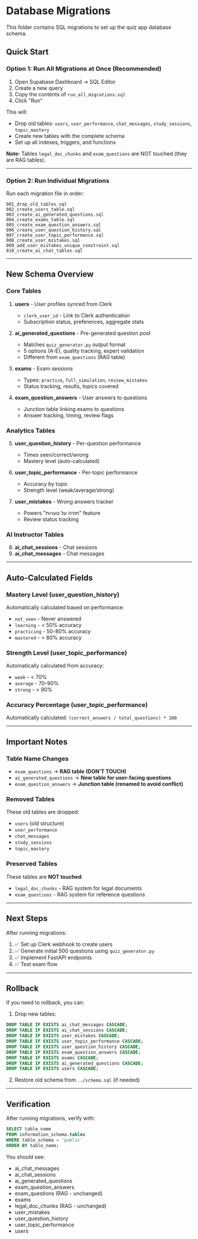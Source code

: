 # Database Migrations

This folder contains SQL migrations to set up the quiz app database schema.

## Quick Start

### Option 1: Run All Migrations at Once (Recommended)

1. Open Supabase Dashboard → SQL Editor
2. Create a new query
3. Copy the contents of `run_all_migrations.sql`
4. Click "Run"

This will:
- Drop old tables: `users`, `user_performance`, `chat_messages`, `study_sessions`, `topic_mastery`
- Create new tables with the complete schema
- Set up all indexes, triggers, and functions

**Note:** Tables `legal_doc_chunks` and `exam_questions` are NOT touched (they are RAG tables).

---

### Option 2: Run Individual Migrations

Run each migration file in order:

```
001_drop_old_tables.sql
002_create_users_table.sql
003_create_ai_generated_questions.sql
004_create_exams_table.sql
005_create_exam_question_answers.sql
006_create_user_question_history.sql
007_create_user_topic_performance.sql
008_create_user_mistakes.sql
009_add_user_mistakes_unique_constraint.sql
010_create_ai_chat_tables.sql
```

---

## New Schema Overview

### Core Tables

1. **users** - User profiles synced from Clerk
   - `clerk_user_id` - Link to Clerk authentication
   - Subscription status, preferences, aggregate stats

2. **ai_generated_questions** - Pre-generated question pool
   - Matches `quiz_generator.py` output format
   - 5 options (A-E), quality tracking, expert validation
   - Different from `exam_questions` (RAG table)

3. **exams** - Exam sessions
   - Types: `practice`, `full_simulation`, `review_mistakes`
   - Status tracking, results, topics covered

4. **exam_question_answers** - User answers to questions
   - Junction table linking exams to questions
   - Answer tracking, timing, review flags

### Analytics Tables

5. **user_question_history** - Per-question performance
   - Times seen/correct/wrong
   - Mastery level (auto-calculated)

6. **user_topic_performance** - Per-topic performance
   - Accuracy by topic
   - Strength level (weak/average/strong)

7. **user_mistakes** - Wrong answers tracker
   - Powers "חזרה על טעויות" feature
   - Review status tracking

### AI Instructor Tables

8. **ai_chat_sessions** - Chat sessions
9. **ai_chat_messages** - Chat messages

---

## Auto-Calculated Fields

### Mastery Level (user_question_history)

Automatically calculated based on performance:
- `not_seen` - Never answered
- `learning` - < 50% accuracy
- `practicing` - 50-80% accuracy
- `mastered` - > 80% accuracy

### Strength Level (user_topic_performance)

Automatically calculated from accuracy:
- `weak` - < 70%
- `average` - 70-90%
- `strong` - > 90%

### Accuracy Percentage (user_topic_performance)

Automatically calculated: `(correct_answers / total_questions) * 100`

---

## Important Notes

### Table Name Changes

- `exam_questions` → **RAG table (DON'T TOUCH)**
- `ai_generated_questions` → **New table for user-facing questions**
- `exam_question_answers` → **Junction table (renamed to avoid conflict)**

### Removed Tables

These old tables are dropped:
- `users` (old structure)
- `user_performance`
- `chat_messages`
- `study_sessions`
- `topic_mastery`

### Preserved Tables

These tables are **NOT touched**:
- `legal_doc_chunks` - RAG system for legal documents
- `exam_questions` - RAG system for reference questions

---

## Next Steps

After running migrations:

1. ✅ Set up Clerk webhook to create users
2. ✅ Generate initial 500 questions using `quiz_generator.py`
3. ✅ Implement FastAPI endpoints
4. ✅ Test exam flow

---

## Rollback

If you need to rollback, you can:

1. Drop new tables:
```sql
DROP TABLE IF EXISTS ai_chat_messages CASCADE;
DROP TABLE IF EXISTS ai_chat_sessions CASCADE;
DROP TABLE IF EXISTS user_mistakes CASCADE;
DROP TABLE IF EXISTS user_topic_performance CASCADE;
DROP TABLE IF EXISTS user_question_history CASCADE;
DROP TABLE IF EXISTS exam_question_answers CASCADE;
DROP TABLE IF EXISTS exams CASCADE;
DROP TABLE IF EXISTS ai_generated_questions CASCADE;
DROP TABLE IF EXISTS users CASCADE;
```

2. Restore old schema from `../schema.sql` (if needed)

---

## Verification

After running migrations, verify with:

```sql
SELECT table_name
FROM information_schema.tables
WHERE table_schema = 'public'
ORDER BY table_name;
```

You should see:
- ai_chat_messages
- ai_chat_sessions
- ai_generated_questions
- exam_question_answers
- exam_questions (RAG - unchanged)
- exams
- legal_doc_chunks (RAG - unchanged)
- user_mistakes
- user_question_history
- user_topic_performance
- users
